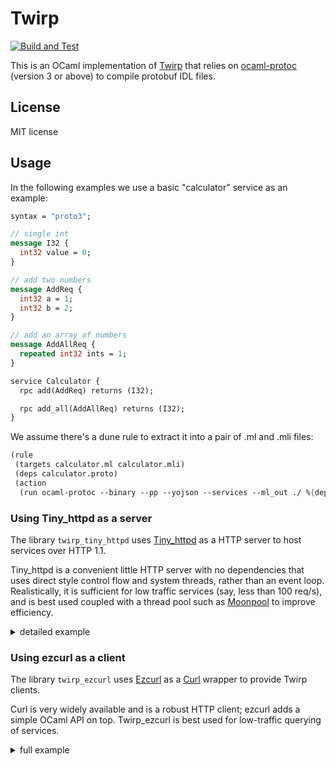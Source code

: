 # Twirp

[![Build and Test](https://github.com/c-cube/ocaml-twirp/actions/workflows/main.yml/badge.svg)](https://github.com/c-cube/ocaml-twirp/actions/workflows/main.yml)

This is an OCaml implementation of [Twirp](https://twitchtv.github.io/twirp/)
that relies on [ocaml-protoc](https://github.com/mransan/ocaml-protoc/) (version 3 or above) to
compile protobuf IDL files.


## License

MIT license

## Usage

In the following examples we use a basic "calculator" service
as an example:

```proto
syntax = "proto3";

// single int
message I32 {
  int32 value = 0;
}

// add two numbers
message AddReq {
  int32 a = 1;
  int32 b = 2;
}

// add an array of numbers
message AddAllReq {
  repeated int32 ints = 1;
}

service Calculator {
  rpc add(AddReq) returns (I32);

  rpc add_all(AddAllReq) returns (I32);
}
```

We assume there's a dune rule to extract it into a pair
of .ml and .mli files:

```scheme
(rule
 (targets calculator.ml calculator.mli)
 (deps calculator.proto)
 (action
  (run ocaml-protoc --binary --pp --yojson --services --ml_out ./ %{deps})))
```

### Using Tiny_httpd as a server

The library `twirp_tiny_httpd` uses [Tiny_httpd](https://github.com/c-cube/tiny_httpd)
as a HTTP server to host services over HTTP 1.1.

Tiny_httpd is a convenient little HTTP server with no dependencies
that uses direct style control flow
and system threads, rather than an event loop.
Realistically, it is sufficient
for low traffic services (say, less than 100 req/s), and is best used coupled
with a thread pool such as [Moonpool](https://github.com/c-cube/moonpool/)
to improve efficiency.

<details>
<summary>detailed example</summary>

See 'examples/twirp_tiny_httpd/' for an example:

```ocaml
module H = Tiny_httpd
open Calculator

(* here we give concrete implementations for each of the
  methods of the service.  *)
module Service_impl = struct
  let add (a : add_req) : i32 = default_i32 ~value:Int32.(add a.a a.b) ()

  let add_all (a : add_all_req) : i32 =
    let l = ref 0l in
    List.iter (fun x -> l := Int32.add !l x) a.ints;
    default_i32 ~value:!l ()
end

(* instantiate the code-generated [Calculator] service
  to turn it into a [Pbrt_services.Server.t] abstract service. *)
let calc_service : Twirp_tiny_httpd.handler Pbrt_services.Server.t =
  Calculator.Server.make
    ~add:(fun rpc -> Twirp_tiny_httpd.mk_handler rpc Service_impl.add)
    ~add_all:(fun rpc -> Twirp_tiny_httpd.mk_handler rpc Service_impl.add_all)
    ()

let () =
  let port = try int_of_string (Sys.getenv "PORT") with _ -> 8080 in
  Printf.printf "listen on http://localhost:%d/\n%!" port;

  (* create the httpd on the given port *)
  let server = H.create ~port () in
  (* register the service in the httpd (adds routes) *)
  Twirp_tiny_httpd.add_service ~prefix:(Some "twirp") server calc_service;

  H.run_exn server
```

We implement the concrete service `Calculator`, then turn it into
a `Pbrt_services.Server.t` (which is an abtract representation of
any service: a set of endpoints). We can then create a [Tiny_httpd.Server.t]
(a web server) and register the service (or multiple services) in it.
This will add new routes (e.g. "/twirp/foo.bar.Calculator/add")
and call the functions we defined above to serve these routes.

</details>

### Using ezcurl as a client

The library `twirp_ezcurl` uses [Ezcurl](https://github.com/c-cube/ezcurl)
as a [Curl](https://curl.haxx.se/) wrapper to provide Twirp clients.

Curl is very widely available and is a robust HTTP client; ezcurl adds a
simple OCaml API on top.
Twirp_ezcurl is best used for low-traffic querying of services.

<details>
<summary>full example</summary>
Example (as in 'examples/twirp_ezcurl/') that computes `31 + 100`
remotely:

```ocaml
let spf = Printf.sprintf

let () =
  let port = try int_of_string (Sys.getenv "PORT") with _ -> 8080 in
  Printf.printf "query on http://localhost:%d/\n%!" port;

  let r =
    match
      (* call [Calculator.add] with arguments [{a=31; b=100}] *)
      Twirp_ezcurl.call ~use_tls:false ~host:"localhost" ~port
        Calculator.Calculator.Client.add
      @@ Calculator.default_add_req ~a:31l ~b:100l ()
    with
    | Ok x -> x.value |> Int32.to_int
    | Error err ->
      failwith (spf "call to add failed: %s" @@ Twirp_ezcurl.show_error err)
  in

  Printf.printf "add call: returned %d\n%!" r;
  ()
```

The main function is `Twirp_ezcurl.call`, which takes a remote host, port, service
endpoint (code-generated from a `.proto` file), and an argument, and performs
a HTTP query.
The user can provide an already existing Curl client to reuse, turn TLS off or on,
and pick the wire format (JSON or binary protobuf).

</details>

